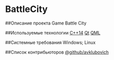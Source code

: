 
# BattleCity

##Описание проекта
Game Battle City

##Используемые технологии
[C++14](https://ru.wikipedia.org/wiki/C%2B%2B14)
[Qt](https://ru.wikipedia.org/wiki/Qt)
[QML](https://ru.wikipedia.org/wiki/QML)

##Системные требования
Windows; Linux

##Список контрибьюторов
[@github/avklubovich](../../../../avklubovich)
